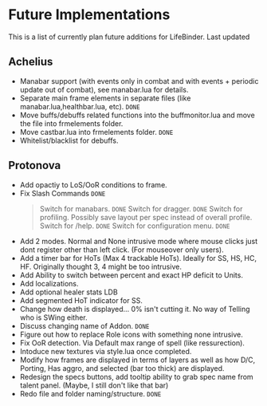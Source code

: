 Future Implementations
======================

This is a list of currently plan future additions for LifeBinder. Last updated 

Achelius
--------
- Manabar support (with events only in combat and with events + periodic update out of combat), see manabar.lua for details.
- Separate main frame elements in separate files (like manabar.lua,healthbar.lua, etc). `DONE`
- Move buffs/debuffs related functions into the buffmonitor.lua and move the file into frmelements folder.
- Move castbar.lua into frmelements folder. `DONE`
- Whitelist/blacklist for debuffs.

Protonova
---------
* Add opactiy to LoS/OoR conditions to frame.
* Fix Slash Commands `DONE`
	> Switch for manabars. `DONE`
	> Switch for dragger. `DONE`
	> Switch for profiling. Possibly save layout per spec instead of overall profile.
	> Switch for /help. `DONE`
	> Switch for configuration menu. `DONE`
* Add 2 modes. Normal and None intrusive mode where mouse clicks just dont register other than left click. (For mouseover only users).
* Add a timer bar for HoTs (Max 4 trackable HoTs). Ideally for SS, HS, HC, HF. Originally thought 3, 4 might be too intrusive.
* Add Ability to switch between percent and exact HP deficit to Units.
* Add localizations.
* Add optional healer stats LDB
* Add segmented HoT indicator for SS.
* Change how death is displayed... 0% isn't cutting it. No way of Telling who is SWing either.
* Discuss changing name of Addon. `DONE`
* Figure out how to replace Role icons with something none intrusive.
* Fix OoR detection. Via Default max range of spell (like ressurection).
* Intoduce new textures via style.lua once completed.
* Modify how frames are displayed in terms of layers as well as how D/C, Porting, Has aggro, and selected (bar too thick) are displayed.
* Redesign the specs buttons, add tooltip ability to grab spec name from talent panel. (Maybe, I still don't like that bar)
* Redo file and folder naming/structure. `DONE`